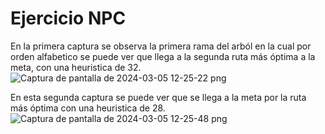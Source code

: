 # Ejercicio NPC
En la primera captura se observa la primera rama del arból en la cual por orden alfabetico se puede ver que llega a la segunda ruta más óptima a la meta, con una heuristica de 32.
![Captura de pantalla de 2024-03-05 12-25-22 png](https://github.com/DiegoPereiro1/AlgoritmosDeB-squeda/assets/150299123/52dcecab-ebcf-4a05-806d-931d352f0998)

En esta segunda captura se puede ver que se llega a la meta por la ruta más óptima con una heuristica de 28.
![Captura de pantalla de 2024-03-05 12-25-48 png](https://github.com/DiegoPereiro1/AlgoritmosDeB-squeda/assets/150299123/93739ee5-0e17-4162-b1c5-42f79b1afe65)


